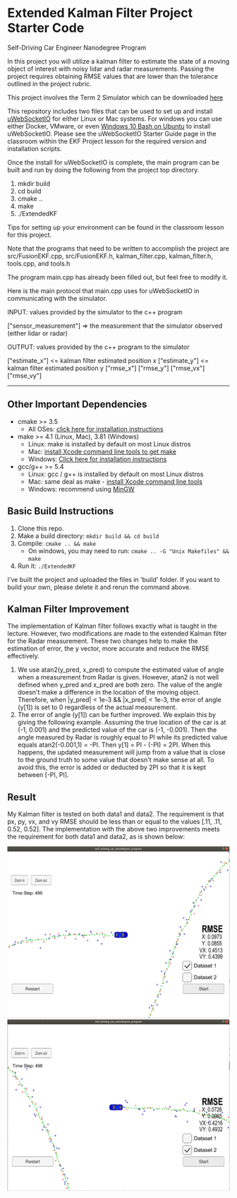 # Extended Kalman Filter Project Starter Code
Self-Driving Car Engineer Nanodegree Program

In this project you will utilize a kalman filter to estimate the state of a moving object of interest with noisy lidar and radar measurements. Passing the project requires obtaining RMSE values that are lower than the tolerance outlined in the project rubric. 

This project involves the Term 2 Simulator which can be downloaded [here](https://github.com/udacity/self-driving-car-sim/releases)

This repository includes two files that can be used to set up and install [uWebSocketIO](https://github.com/uWebSockets/uWebSockets) for either Linux or Mac systems. For windows you can use either Docker, VMware, or even [Windows 10 Bash on Ubuntu](https://www.howtogeek.com/249966/how-to-install-and-use-the-linux-bash-shell-on-windows-10/) to install uWebSocketIO. Please see the uWebSocketIO Starter Guide page in the classroom within the EKF Project lesson for the required version and installation scripts.

Once the install for uWebSocketIO is complete, the main program can be built and run by doing the following from the project top directory.

1. mkdir build
2. cd build
3. cmake ..
4. make
5. ./ExtendedKF

Tips for setting up your environment can be found in the classroom lesson for this project.

Note that the programs that need to be written to accomplish the project are src/FusionEKF.cpp, src/FusionEKF.h, kalman_filter.cpp, kalman_filter.h, tools.cpp, and tools.h

The program main.cpp has already been filled out, but feel free to modify it.

Here is the main protocol that main.cpp uses for uWebSocketIO in communicating with the simulator.


INPUT: values provided by the simulator to the c++ program

["sensor_measurement"] => the measurement that the simulator observed (either lidar or radar)


OUTPUT: values provided by the c++ program to the simulator

["estimate_x"] <= kalman filter estimated position x
["estimate_y"] <= kalman filter estimated position y
["rmse_x"]
["rmse_y"]
["rmse_vx"]
["rmse_vy"]

---

## Other Important Dependencies

* cmake >= 3.5
  * All OSes: [click here for installation instructions](https://cmake.org/install/)
* make >= 4.1 (Linux, Mac), 3.81 (Windows)
  * Linux: make is installed by default on most Linux distros
  * Mac: [install Xcode command line tools to get make](https://developer.apple.com/xcode/features/)
  * Windows: [Click here for installation instructions](http://gnuwin32.sourceforge.net/packages/make.htm)
* gcc/g++ >= 5.4
  * Linux: gcc / g++ is installed by default on most Linux distros
  * Mac: same deal as make - [install Xcode command line tools](https://developer.apple.com/xcode/features/)
  * Windows: recommend using [MinGW](http://www.mingw.org/)

## Basic Build Instructions

1. Clone this repo.
2. Make a build directory: `mkdir build && cd build`
3. Compile: `cmake .. && make` 
   * On windows, you may need to run: `cmake .. -G "Unix Makefiles" && make`
4. Run it: `./ExtendedKF `

I've built the project and uploaded the files in 'build' folder. If you want to build your own, please delete it and rerun the command above.

## Kalman Filter Improvement

The implementation of Kalman filter follows exactly what is taught in the lecture. However, two modifications are made to the extended Kalman filter for the Radar measurement. These two changes help to make the estimation of error, the y vector, more accurate and reduce the RMSE effectively.

1. We use atan2(y_pred, x_pred) to compute the estimated value of angle when a measurement from Radar is given. However, atan2 is not well defined when y_pred and x_pred are both zero. The value of the angle doesn't make a difference in the location of the moving object. Therefore, when |y_pred| < 1e-3 && |x_pred| < 1e-3, the error of angle (y[1]) is set to 0 regardless of the actual measurement.
2. The error of angle (y[1]) can be further improved. We explain this by giving the following example. Assuming the true location of the car is at (-1, 0.001) and the predicted value of the car is (-1, -0.001). Then the angle measured by Radar is roughly equal to PI while its predicted value equals atan2(-0.001,1) = -PI. Then y[1] = PI - (-PI) = 2PI. When this happens, the updated measurement will jump from a value that is close to the ground truth to some value that doesn't make sense at all. To avoid this, the error is added or deducted by 2PI so that it is kept between [-PI, PI].

## Result

My Kalman filter is tested on both data1 and data2. The requirement is that px, py, vx, and vy RMSE should be less than or equal to the values [.11, .11, 0.52, 0.52]. The implementation with the above two improvements meets the requirement for both data1 and data2, as is shown below:

![Data1 Result](./figure/data1.png)
![Data2 Result](./figure/data2.png)
